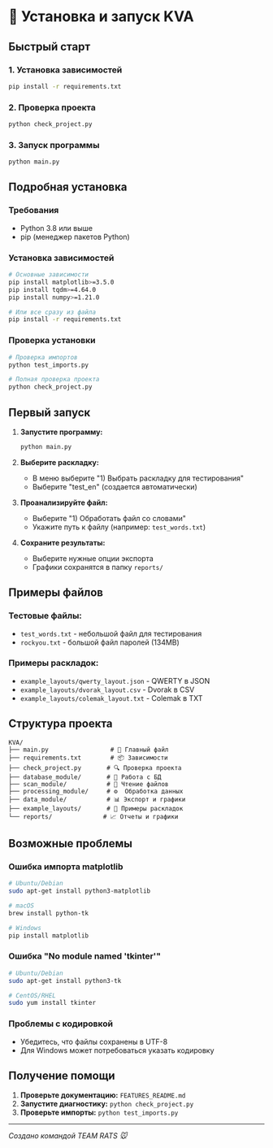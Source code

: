 # 🚀 Установка и запуск KVA

## Быстрый старт

### 1. Установка зависимостей
```bash
pip install -r requirements.txt
```

### 2. Проверка проекта
```bash
python check_project.py
```

### 3. Запуск программы
```bash
python main.py
```

## Подробная установка

### Требования
- Python 3.8 или выше
- pip (менеджер пакетов Python)

### Установка зависимостей
```bash
# Основные зависимости
pip install matplotlib>=3.5.0
pip install tqdm>=4.64.0
pip install numpy>=1.21.0

# Или все сразу из файла
pip install -r requirements.txt
```

### Проверка установки
```bash
# Проверка импортов
python test_imports.py

# Полная проверка проекта
python check_project.py
```

## Первый запуск

1. **Запустите программу:**
   ```bash
   python main.py
   ```

2. **Выберите раскладку:**
   - В меню выберите "1) Выбрать раскладку для тестирования"
   - Выберите "test_en" (создается автоматически)

3. **Проанализируйте файл:**
   - Выберите "1) Обработать файл со словами"
   - Укажите путь к файлу (например: `test_words.txt`)

4. **Сохраните результаты:**
   - Выберите нужные опции экспорта
   - Графики сохранятся в папку `reports/`

## Примеры файлов

### Тестовые файлы:
- `test_words.txt` - небольшой файл для тестирования
- `rockyou.txt` - большой файл паролей (134MB)

### Примеры раскладок:
- `example_layouts/qwerty_layout.json` - QWERTY в JSON
- `example_layouts/dvorak_layout.csv` - Dvorak в CSV  
- `example_layouts/colemak_layout.txt` - Colemak в TXT

## Структура проекта

```
KVA/
├── main.py                 # 🎯 Главный файл
├── requirements.txt        # 📦 Зависимости
├── check_project.py       # 🔍 Проверка проекта
├── database_module/       # 💾 Работа с БД
├── scan_module/           # 📖 Чтение файлов
├── processing_module/     # ⚙️  Обработка данных
├── data_module/           # 📊 Экспорт и графики
├── example_layouts/       # 📝 Примеры раскладок
└── reports/              # 📈 Отчеты и графики
```

## Возможные проблемы

### Ошибка импорта matplotlib
```bash
# Ubuntu/Debian
sudo apt-get install python3-matplotlib

# macOS
brew install python-tk

# Windows
pip install matplotlib
```

### Ошибка "No module named 'tkinter'"
```bash
# Ubuntu/Debian  
sudo apt-get install python3-tk

# CentOS/RHEL
sudo yum install tkinter
```

### Проблемы с кодировкой
- Убедитесь, что файлы сохранены в UTF-8
- Для Windows может потребоваться указать кодировку

## Получение помощи

1. **Проверьте документацию:** `FEATURES_README.md`
2. **Запустите диагностику:** `python check_project.py`
3. **Проверьте импорты:** `python test_imports.py`

---

*Создано командой TEAM RATS 🐭*